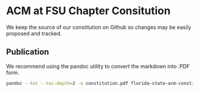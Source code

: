 # ACM at FSU Chapter Consitution

We keep the source of our constitution on Github so changes may be easily proposed and tracked.

## Publication

We recommend using the pandoc utility to convert the markdown into .PDF form.

```bash
pandoc --toc --toc-depth=2 -o constitution.pdf florida-state-acm-constitution-2017.md
```
